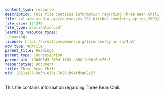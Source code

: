 ```yaml
---
content_type: resource
description: This file contains information regarding Three Bean Chili.
file: /ol-ocw-studio-app/courses/es-287-kitchen-chemistry-spring-2009/2621e4239a3b013a7020b94fd9a62a27_MITES_287S09_read09.pdf
file_size: 124245
file_type: application/pdf
learning_resource_types:
- Readings
license: https://creativecommons.org/licenses/by-nc-sa/4.0/
ocw_type: OCWFile
parent_title: Readings
parent_type: CourseSection
parent_uid: 79b065d3-500d-1f02-a368-fb60f6de75c5
resourcetype: Document
title: Three Bean Chili
uid: 2621e423-9a3b-013a-7020-b94fd9a62a27
---
```

This file contains information regarding Three Bean Chili.